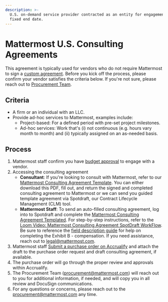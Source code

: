 ```yaml
---
description: >-
  U.S. on-demand service provider contracted as an entity for engagement without
  fixed end date.
---
```


# Mattermost U.S. Consulting Agreements

This agreement is typically used for vendors who do not require Mattermost to sign a [custom agreement](https://handbook.mattermost.com/company/how-to-guides-for-staff/how-to-purchase/how-to-procure-a-vendor-contract#procuring-a-vendor). Before you kick off the process, please confirm your vendor satisfies the criteria below. If you're not sure, please reach out to [Procurement Team](Procurement@mattermost.com).

## Criteria

* A firm or an individual with an LLC.
* Provide ad-hoc services to Mattermost, examples include:
  * Project-based: For a defined period with pre-set project milestones.
  * Ad-hoc services: Work that's \(i\) not continuous \(e.g. hours vary month to month\) and \(ii\) typically assigned on an as-needed basis.

## Process

1. Mattermost staff confirm you have [budget approval](https://handbook.mattermost.com/company/how-to-guides-for-staff/how-to-purchase/how-to-procure-a-vendor-contract#step-1-send-for-budget-approval) to engage with a vendor.
2. Accessing the consulting agreement
    - **Consultant**: If you're looking to consult with Mattermost, refer to our [Mattermost Consulting Agreement Template](https://drive.google.com/file/d/1YHGW8klaWmMtBHQ5vUZEDhJwh9nToJqs/view?usp=sharing). You can either download this PDF, fill out, and return the signed and completed consulting agreement to Mattermost or we can send you guided template agreement via Spotdraft, our Contract Lifecycle Management (CLM) tool. 
    - **Mattermost Staff**: To send an auto-filled consulting agreement, log into to Spotdraft and complete the [Mattermost Consulting Agreement Templated](https://app.spotdraft.com/editor-v2/templates/449/new?activeTab=0). For step-by-step instructions, refer to the [Loom Video: Mattermost Consulting Agreement SpotDraft WorkFlow](https://www.loom.com/share/9fd59ff6238a41d09af70d7e89e26bbc). Be sure to reference the [field description guide](https://docs.google.com/document/d/1FKef8xf9N_NTEc0owbAGH4mb0UzU8CJQ5qckGvIl1UM/edit) for help on completing the Exhibit B - compensation. If you need assistance, reach out to legal@mattermost.com.
4. Mattermost staff [Submit a purchase order on Accrualify](https://handbook.mattermost.com/operations/finance/purchasing/how-to-use-accrualify/how-to-submit-a-po) and attach the draft to the purchase order request and draft consulting agreement, if available.
5. The purchase order will go through the proper review and approvals within Accrualify.
6. The Procurement Team (procurement@mattermost.com) will reach out to you for additional information, if needed, and will copy you in all review and DocuSign communications.
7. For any questions or concerns, please reach out to the procurement@mattermost.com any time.
